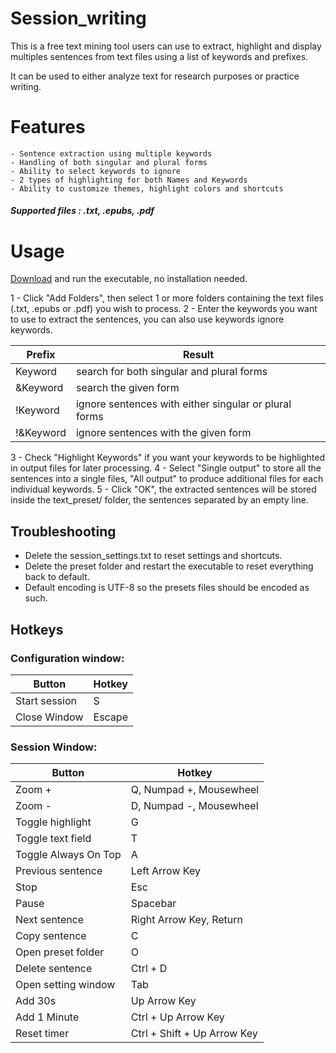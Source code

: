 # Session_writing

This is a free text mining tool users can use to extract, highlight and display multiples sentences from text files using a list of keywords and prefixes.

It can be used to either analyze text for research purposes or practice writing.

# Features
	- Sentence extraction using multiple keywords
	- Handling of both singular and plural forms
	- Ability to select keywords to ignore
	- 2 types of highlighting for both Names and Keywords
    - Ability to customize themes, highlight colors and shortcuts
##### Supported files :  .txt, .epubs, .pdf


# Usage
[Download](https://github.com/Inkdecker/session_writing/releases/download/1.0/session_writing.exe) and run the executable, no installation needed.

1 - Click "Add Folders", then select 1 or more folders containing the text files (.txt, .epubs or .pdf) you wish to process.
2 - Enter the keywords you want to use to extract the sentences, you can also use keywords ignore keywords.

Prefix | Result
------------ | -------------
Keyword | search for both singular and plural forms
&Keyword | search the given form
!Keyword | ignore sentences with either singular or plural forms
!&Keyword | ignore sentences with the given form

3 - Check "Highlight Keywords" if you want your keywords to be highlighted in output files for later processing. 
4 - Select "Single output" to store all the sentences into a single files, "All output" to produce additional files for each individual keywords.
5 - Click "OK", the extracted sentences will be stored inside the text_preset/ folder, the sentences separated by an empty line.

## Troubleshooting 
- Delete the session_settings.txt to reset settings and shortcuts.
- Delete the preset folder and restart the executable to reset everything back to default.
- Default encoding is UTF-8 so the presets files should be encoded as such.

## Hotkeys
### Configuration window:
Button | Hotkey
------------ | -------------
Start session | S
Close Window | Escape

### Session Window: 
Button | Hotkey
------------ | -------------
Zoom + | Q, Numpad +, Mousewheel
Zoom - | D, Numpad -, Mousewheel
Toggle highlight | G
Toggle text field | T
Toggle Always On Top | A
Previous sentence | Left Arrow Key
Stop | Esc 
Pause | Spacebar
Next sentence | Right Arrow Key, Return
Copy sentence | C
Open preset folder | O
Delete sentence | Ctrl + D
Open setting window | Tab
Add 30s | Up Arrow Key
Add 1 Minute | Ctrl + Up Arrow Key
Reset timer | Ctrl + Shift + Up Arrow Key
